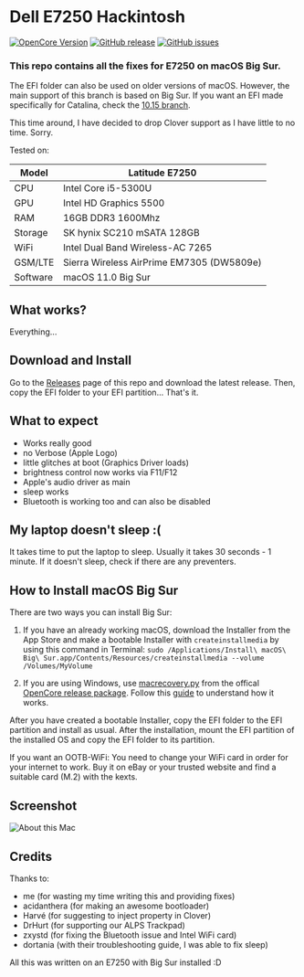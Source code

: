 # Dell E7250 Hackintosh

[![OpenCore Version](https://img.shields.io/badge/OpenCore-0.6.6-green.svg)](https://github.com/SkyrilHD/Dell-E7250-Hackintosh/)
[![GitHub release](https://img.shields.io/github/release/SkyrilHD/Dell-E7250-Hackintosh.svg)](https://github.com/SkyrilHD/Dell-E7250-Hackintosh/releases/)
[![GitHub issues](https://img.shields.io/github/issues/SkyrilHD/Dell-E7250-Hackintosh.svg)](https://github.com/SkyrilHD/Dell-E7250-Hackintosh/issues/)

### This repo contains all the fixes for E7250 on macOS Big Sur.

The EFI folder can also be used on older versions of macOS. However, the main support of this branch is based on Big Sur. If you want an EFI made specifically for Catalina, check the [10.15 branch](https://github.com/SkyrilHD/Dell-E7250-Hackintosh/tree/10.15).

This time around, I have decided to drop Clover support as I have little to no time. Sorry.


Tested on:

Model | Latitude E7250
------------- | ---------------
CPU | Intel Core i5-5300U
GPU | Intel HD Graphics 5500
RAM | 16GB DDR3 1600Mhz
Storage | SK hynix SC210 mSATA 128GB
WiFi | Intel Dual Band Wireless-AC 7265
GSM/LTE | Sierra Wireless AirPrime EM7305 (DW5809e)
Software | macOS 11.0 Big Sur

## What works?

Everything...

## Download and Install

Go to the [Releases](https://github.com/SkyrilHD/Dell-E7250-Hackintosh/releases/) page of this repo and download the latest release. Then, copy the EFI folder to your EFI partition... That's it.

## What to expect

- Works really good
- no Verbose (Apple Logo)
- little glitches at boot (Graphics Driver loads)
- brightness control now works via F11/F12
- Apple's audio driver as main
- sleep works
- Bluetooth is working too and can also be disabled

## My laptop doesn't sleep :(

It takes time to put the laptop to sleep. Usually it takes 30 seconds - 1 minute. If it doesn't sleep, check if there are any preventers.

## How to Install macOS Big Sur

There are two ways you can install Big Sur:

1. If you have an already working macOS, download the Installer from the App Store and make a bootable Installer with `createinstallmedia` by using this command in Terminal: `sudo /Applications/Install\ macOS\ Big\ Sur.app/Contents/Resources/createinstallmedia --volume /Volumes/MyVolume`

2. If you are using Windows, use [macrecovery.py](https://github.com/acidanthera/OpenCorePkg/tree/master/Utilities/macrecovery) from the offical [OpenCore release package](https://github.com/acidanthera/OpenCorePkg/releases/). Follow this [guide](https://dortania.github.io/OpenCore-Install-Guide/installer-guide/winblows-install.html) to understand how it works.

After you have created a bootable Installer, copy the EFI folder to the EFI partition and install as usual. After the installation, mount the EFI partition of the installed OS and copy the EFI folder to its partition.

If you want an OOTB-WiFi: You need to change your WiFi card in order for your internet to work. Buy it on eBay or your trusted website and find a suitable card (M.2) with the kexts.

## Screenshot

![About this Mac](https://user-images.githubusercontent.com/28839925/95805006-9d98d000-0d04-11eb-80f5-4d8c385f0cee.png)


## Credits

Thanks to:

- me (for wasting my time writing this and providing fixes)
- acidanthera (for making an awesome bootloader)
- Harvé (for suggesting to inject property in Clover)
- DrHurt (for supporting our ALPS Trackpad)
- zxystd (for fixing the Bluetooth issue and Intel WiFi card)
- dortania (with their troubleshooting guide, I was able to fix sleep)


All this was written on an E7250 with Big Sur installed :D
